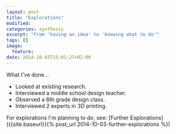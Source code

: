 ```yaml
---
layout: post
title: "Explorations"
modified:
categories: synthesis
excerpt: "From 'having an idea' to 'knowing what to do'"
tags: []
image:
  feature:
date: 2014-10-03T15:01:27+02:00
---
```




What I've done... 

* Looked at existing research. 
* Interviewed a middle school design teacher.
* Observed a 6th grade design class.
* Interviewed 2 experts in 3D printing.


For explorations I'm planning to do, see: [Further Explorations]({{site.baseurl}}{% post_url 2014-10-03-further-explorations %})